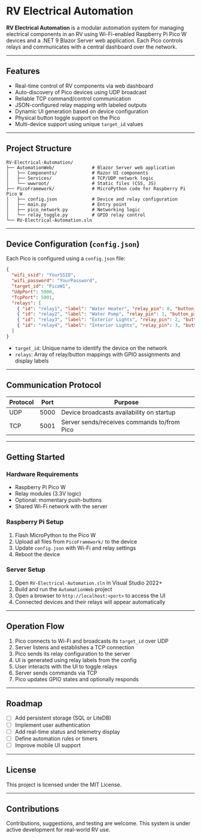 # RV Electrical Automation

**RV Electrical Automation** is a modular automation system for managing electrical components in an RV using Wi-Fi-enabled Raspberry Pi Pico W devices and a .NET 9 Blazor Server web application. Each Pico controls relays and communicates with a central dashboard over the network.

---

## Features

- Real-time control of RV components via web dashboard
- Auto-discovery of Pico devices using UDP broadcast
- Reliable TCP command/control communication
- JSON-configured relay mapping with labeled outputs
- Dynamic UI generation based on device configuration
- Physical button toggle support on the Pico
- Multi-device support using unique `target_id` values

---

## Project Structure

```
RV-Electrical-Automation/
├── AutomationWeb/              # Blazor Server web application
│   ├── Components/             # Razor UI components
│   ├── Services/               # TCP/UDP network logic
│   └── wwwroot/                # Static files (CSS, JS)
├── PicoFramework/              # MicroPython code for Raspberry Pi Pico W
│   ├── config.json             # Device and relay configuration
│   ├── main.py                 # Entry point
│   ├── pico_network.py         # Networking logic
│   └── relay_toggle.py         # GPIO relay control
└── RV-Electrical-Automation.sln
```

---

## Device Configuration (`config.json`)

Each Pico is configured using a `config.json` file:

```json
{
  "wifi_ssid": "YourSSID",
  "wifi_password": "YourPassword",
  "target_id": "PicoW1",
  "UdpPort": 5000,
  "TcpPort": 5001,
  "relays": [
    { "id": "relay1", "label": "Water Heater", "relay_pin": 0, "button_pin": 19 },
    { "id": "relay2", "label": "Water Pump", "relay_pin": 1, "button_pin": 18 },
    { "id": "relay3", "label": "Exterior Lights", "relay_pin": 2, "button_pin": 17 },
    { "id": "relay4", "label": "Interior Lights", "relay_pin": 3, "button_pin": 16 }
  ]
}
```

- `target_id`: Unique name to identify the device on the network
- `relays`: Array of relay/button mappings with GPIO assignments and display labels

---

## Communication Protocol

| Protocol | Port  | Purpose                      |
|----------|-------|------------------------------|
| UDP      | 5000  | Device broadcasts availability on startup |
| TCP      | 5001  | Server sends/receives commands to/from Pico |

---

## Getting Started

### Hardware Requirements

- Raspberry Pi Pico W
- Relay modules (3.3V logic)
- Optional: momentary push-buttons
- Shared Wi-Fi network with the server

### Raspberry Pi Setup

1. Flash MicroPython to the Pico W
2. Upload all files from `PicoFramework/` to the device
3. Update `config.json` with Wi-Fi and relay settings
4. Reboot the device

### Server Setup

1. Open `RV-Electrical-Automation.sln` in Visual Studio 2022+
2. Build and run the `AutomationWeb` project
3. Open a browser to `http://localhost:<port>` to access the UI
4. Connected devices and their relays will appear automatically

---

## Operation Flow

1. Pico connects to Wi-Fi and broadcasts its `target_id` over UDP
2. Server listens and establishes a TCP connection
3. Pico sends its relay configuration to the server
4. UI is generated using relay labels from the config
5. User interacts with the UI to toggle relays
6. Server sends commands via TCP
7. Pico updates GPIO states and optionally responds

---

## Roadmap

- [ ] Add persistent storage (SQL or LiteDB)
- [ ] Implement user authentication
- [ ] Add real-time status and telemetry display
- [ ] Define automation rules or timers
- [ ] Improve mobile UI support

---

## License

This project is licensed under the MIT License.

---

## Contributions

Contributions, suggestions, and testing are welcome. This system is under active development for real-world RV use.

